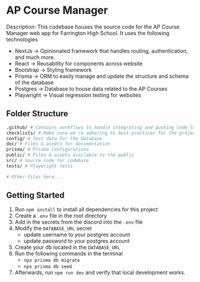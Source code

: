 # AP Course Manager

Description: This codebase houses the source code for the AP Course Manager web app for Farrington High School. It uses the following technologies

- NextJs &rarr; Opinionated framework that handles routing, authentication, and much more. 
- React &rarr; Reusability for components across website
- Bootstrap &rarr; Styling framework 
- Prisma &rarr; ORM to easily manage and update the structure and schema of the database
- Postgres &rarr; Database to house data related to the AP Courses
- Playwright &rarr; Visual regression testing for websites

## Folder Structure

```sh
.github/ # Contains workflows to handle integrating and pushing code to codebase, and templates for issues + reviews
checklists/ # Make sure we're adhering to best practices for the project
config/ # Test data for the database
doc/ # Files & assets for documentation
prisma/ # Prisma configurations
public/ # Files & assets available to the public
src/ # Source code for codebase
tests/ # Playwright tests

# Other files here...
```

## Getting Started

1. Run `npm install` to install all dependencies for this project
2. Create a `.env` file in the root directory
3. Add in the secrets from the discord into the `.env` file
4. Modify the `DATABASE_URL` secret 
    - update username to your postgres account
    - update password to your postgres account
5. Create your db located in the `DATABASE_URL`
6. Run the following commands in the terminal
    - `npx prisma db migrate`
    - `npx prisma db seed`
7. Afterwards, run `npm run dev` and verify that local development works. 